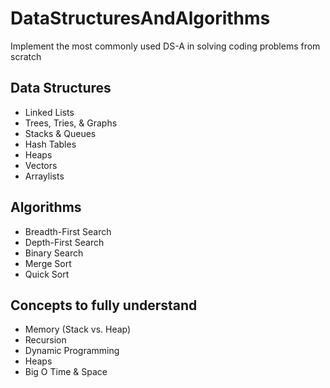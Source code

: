 # DataStructuresAndAlgorithms
Implement the most commonly used DS-A in solving coding problems from scratch

## Data Structures
- Linked Lists
- Trees, Tries, & Graphs
- Stacks & Queues
- Hash Tables
- Heaps
- Vectors
- Arraylists

## Algorithms
- Breadth-First Search
- Depth-First Search
- Binary Search
- Merge Sort
- Quick Sort

## Concepts to fully understand
- Memory (Stack vs. Heap)
- Recursion
- Dynamic Programming
- Heaps
- Big O Time & Space
